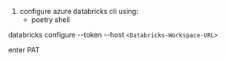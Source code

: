 1. configure azure databricks cli using:
   * poetry shell

databricks configure --token --host `<Databricks-Workspace-URL>`


enter PAT
